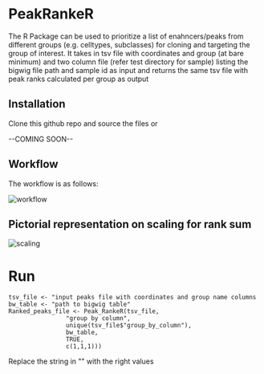 # PeakRankeR

The R Package can be used to prioritize a list of enahncers/peaks from different groups (e.g. celltypes, subclasses) for cloning and targeting the group of interest. It takes in tsv file with coordinates and group (at bare minimum) and two column file (refer test directory for sample) listing the bigwig file path and sample id as input and returns the same tsv file with peak ranks calculated per group as output

## Installation

Clone this github repo and source the files or 

--COMING SOON--

## Workflow

The workflow is as follows:

![workflow]("https://github.com/AllenInstitute/PeakRankeR/blob/master/workflow.png")

## Pictorial representation on scaling for rank sum


![scaling]("https://github.com/AllenInstitute/PeakRankeR/blob/master/scaling.png")

# Run

```
tsv_file <- "input peaks file with coordinates and group name columns
bw_table <- "path to bigwig table"
Ranked_peaks_file <- Peak_RankeR(tsv_file,
				"group by column",
				unique(tsv_file$"group_by_column"),
				bw_table, 
				TRUE,
				c(1,1,1)))
```
Replace the string in "" with the right values
       
 

        

        
